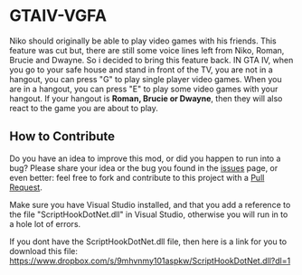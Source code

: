 # GTAIV-VGFA
Niko should originally be able to play video games with his friends.
This feature was cut but, there are still some voice lines left from Niko, Roman, Brucie and Dwayne. So i decided to bring this feature back. IN GTA IV, when you go to your safe house and stand in front of the TV, you are not in a hangout, you can press "G" to play single player video games. When you are in a hangout, you can press "E" to play some video games with your hangout. If your hangout is **Roman, Brucie or Dwayne**, then they will also react to the game you are about to play.

## How to Contribute
Do you have an idea to improve this mod, or did you happen to run into a bug? Please share your idea or the bug you found in the [issues](https://github.com/ClonkAndre/GTAIV-VGFA/issues) page, or even better: feel free to fork and contribute to this project with a [Pull Request](https://github.com/ClonkAndre/GTAIV-VGFA/pulls).

Make sure you have Visual Studio installed, and that you add a reference to the file "ScriptHookDotNet.dll" in Visual Studio, otherwise you will run in to a hole lot of errors.

If you dont have the ScriptHookDotNet.dll file, then here is a link for you to download this file: https://www.dropbox.com/s/9mhvnmy101aspkw/ScriptHookDotNet.dll?dl=1
